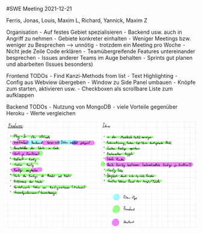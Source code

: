 #SWE Meeting
2021-12-21

Ferris, Jonas, Louis, Maxim L, Richard, Yannick, Maxim Z

Organisation
 ⁃ Auf festes Gebiet spezialisieren
 ⁃ Backend usw. auch in Angriff zu nehmen
 ⁃ Gebiete konkreter einhalten
 ⁃ Weniger Meetings bzw. weniger zu Besprechen —> unnötig
 ⁃ trotzdem ein Meeting pro Woche
 ⁃ Nicht jede Zeile Code erklären
 ⁃ Teamübergreifende Features untereinander besprechen
 ⁃ Issues anderer Teams im Auge behalten
 ⁃ Sprints gut planen und abarbeiten (Issues besonders)

Frontend TODOs
 ⁃ Find Kanzi-Methods from list
 ⁃ Text Highlighting
 ⁃ Config aus Webview übergeben
 ⁃ Window zu Side Panel umbauen
 ⁃ Knöpfe zum starten, aktivieren usw.
 ⁃ Checkboxen als scrollbare Liste zum aufklappen

Backend TODOs
 ⁃ Nutzung von MongoDB
 ⁃ viele Vorteile gegenüber Heroku
 ⁃ Werte vergleichen

![](media/image.png)
